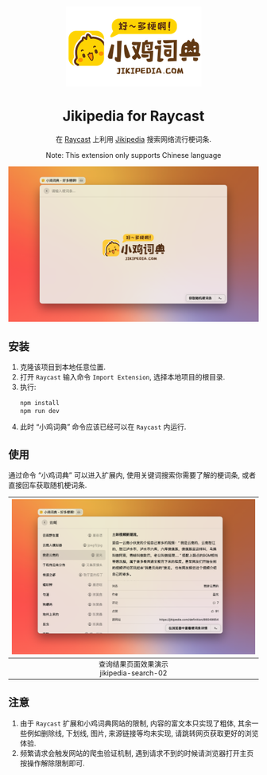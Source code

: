 <br />

<p align="center">
  <img src="./assets/logo.png" alt="jikipedia" />
</p>

<h1 align="center">
  Jikipedia for Raycast
</h1>

<p align="center">
  在 <a href="https://www.raycast.com">Raycast</a> 上利用 <a href="https://jikipedia.com/">Jikipedia</a> 搜索网络流行梗词条.
</p>
<p align="center" style="font-size: 14px;">
  Note: This extension only supports Chinese language
</p>

![jikipedia-search-01](assets/jikipedia-search-01.png)

## 安装

1. 克隆该项目到本地任意位置.
2. 打开 `Raycast` 输入命令 `Import Extension`, 选择本地项目的根目录.
3. 执行:
    ```
    npm install
    npm run dev
    ```
4. 此时 “小鸡词典” 命令应该已经可以在 `Raycast` 内运行.

## 使用

通过命令 “小鸡词典” 可以进入扩展内, 使用关键词搜索你需要了解的梗词条, 或者直接回车获取随机梗词条.

| ![jikipedia-search-02](./assets/jikipedia-search-02.png) |
| :------------------------------------------------------: |
|       查询结果页面效果演示<br>jikipedia-search-02        |


## 注意

1. 由于 `Raycast` 扩展和小鸡词典网站的限制, 内容的富文本只实现了粗体, 其余一些例如删除线, 下划线, 图片, 来源链接等均未实现, 请跳转网页获取更好的浏览体验.
2. 频繁请求会触发网站的爬虫验证机制, 遇到请求不到的时候请浏览器打开主页按操作解除限制即可.